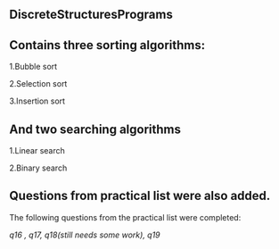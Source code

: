 ## DiscreteStructuresPrograms
## Contains three sorting algorithms:

1.Bubble sort  

2.Selection sort  

3.Insertion sort

## And two searching algorithms

1.Linear search  

2.Binary search  


## Questions from practical list were also added.

The following questions from the practical list were completed:

*q16 , q17, q18(still needs some work), q19*
